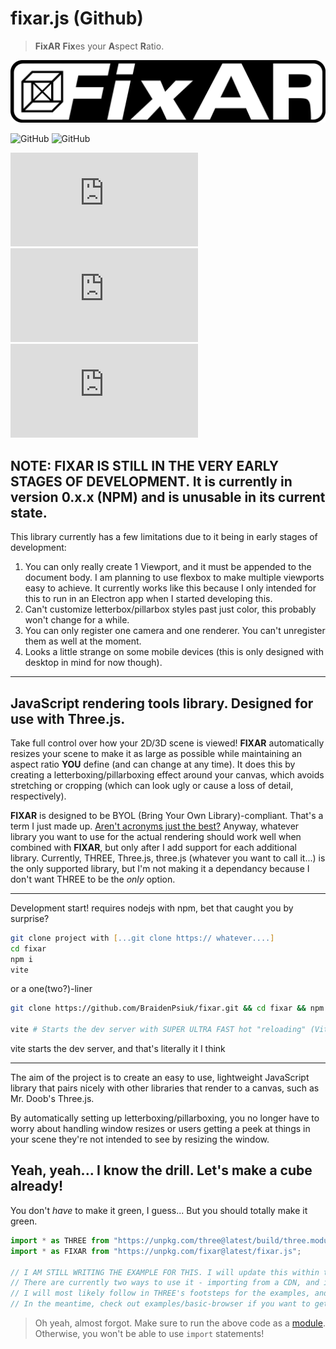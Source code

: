 # fixar.js (Github)

> **FixAR** **Fix**es your **A**spect **R**atio.

![](/repo-assets/img/fixar-logo-hires.png)

![GitHub](https://img.shields.io/badge/Supported%3A-Three.js-brightgreen)
![GitHub](https://img.shields.io/badge/Currently%20Unsupported:-Babylon.js,%20PixiJS,%20Phaser%203/4,%20and%20several%20other%20libraries-red)

![GitHub Repo stars](https://img.shields.io/github/stars/BraidenPsiuk/fixar.js?color=yellow)
![GitHub file size in bytes](https://img.shields.io/github/size/BraidenPsiuk/fixar.js/fixar.min.js?label=minzipped%20size)
![GitHub](https://img.shields.io/github/license/BraidenPsiuk/fixar.js)

## NOTE: FIXAR IS STILL IN THE VERY EARLY STAGES OF DEVELOPMENT. It is currently in version 0.x.x (NPM) and is unusable in its current state.

This library currently has a few limitations due to it being in early stages of development:
1. You can only really create 1 Viewport, and it must be appended to the document body. I am planning to use flexbox to make multiple viewports easy to achieve. It currently works like this because I only intended for this to run in an Electron app when I started developing this.
2. Can't customize letterbox/pillarbox styles past just color, this probably won't change for a while.
3. You can only register one camera and one renderer. You can't unregister them as well at the moment.
4. Looks a little strange on some mobile devices (this is only designed with desktop in mind for now though).

___

## JavaScript rendering tools library. Designed for use with Three.js.

Take full control over how your 2D/3D scene is viewed! **FIXAR** automatically resizes your scene to make it as large as possible while maintaining an aspect ratio **YOU** define (and can change at any time). It does this by creating a letterboxing/pillarboxing effect around your canvas, which avoids stretching or cropping (which can look ugly or cause a loss of detail, respectively).

**FIXAR** is designed to be BYOL (Bring Your Own Library)-compliant. That's a term I just made up. [Aren't acronyms just the best?](https://gist.github.com/anonymous/ca9721fbf27e77667abb) Anyway, whatever library you want to use for the actual rendering should work well when combined with **FIXAR**, but only after I add support for each additional library. Currently, THREE, Three.js, three.js (whatever you want to call it...) is the only supported library, but I'm not making it a dependancy because I don't want THREE to be the *only* option.

___

Development start!
requires nodejs with npm, bet that caught you by surprise?
```zsh
git clone project with [...git clone https:// whatever....]
cd fixar
npm i
vite
```
or a one(two?)-liner
```zsh
git clone https://github.com/BraidenPsiuk/fixar.git && cd fixar && npm i # Sets up dev environment

vite # Starts the dev server with SUPER ULTRA FAST hot "reloading" (Vite is so epic)
```
vite starts the dev server, and that's literally it I think

___

The aim of the project is to create an easy to use, lightweight JavaScript library that pairs nicely with other libraries that render to a canvas, such as Mr. Doob's Three.js.

<!-- I've always dreamed of making 3D visualizations and games in JavaScript. Three.js provides the means to do these things in a graspable way, but I've found that browser window resizes can be difficult to develop around. Users can resize their window at any time, which can introduce problems if you intended for your scene to be viewed at a specific aspect ratio. -->

By automatically setting up letterboxing/pillarboxing, you no longer have to worry about handling window resizes or users getting a peek at things in your scene they're not intended to see by resizing the window.


<!-- ## Usage

Explain what the code below does

We can have 2 import methods:
- CDN (for websites)
- Local (for Electron apps)
```sh
npm i fixar
``` -->

## Yeah, yeah... I know the drill. Let's make a cube already!
You don't *have* to make it green, I guess... But you should totally make it green.

```javascript
import * as THREE from "https://unpkg.com/three@latest/build/three.module.js";
import * as FIXAR from "https://unpkg.com/fixar@latest/fixar.js";

// I AM STILL WRITING THE EXAMPLE FOR THIS. I will update this within the week (by 3/16/2021)
// There are currently two ways to use it - importing from a CDN, and importing it locally.
// I will most likely follow in THREE's footsteps for the examples, and show multiple methods to use the lib.
// In the meantime, check out examples/basic-browser if you want to get an idea of how this library should work.
```
> Oh yeah, almost forgot. Make sure to run the above code as a [module](https://developer.mozilla.org/en-US/docs/Web/JavaScript/Guide/Modules). Otherwise, you won't be able to use `import` statements!
